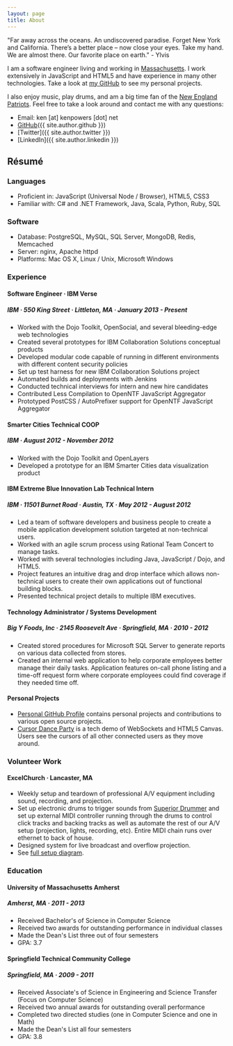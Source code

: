 ```yaml
---
layout: page
title: About
---
```


<p class="message">
  "Far away across the oceans. An undiscovered paradise. Forget New York and California. There’s a better place – now close your eyes. Take my hand. We are almost there. Our favorite place on earth." - Ylvis
</p>

I am a software engineer living and working in [Massachusetts]. I work extensively in JavaScript and HTML5 and have experience in many other technologies. Take a look at [my GitHub][github] to see my personal projects.

I also enjoy music, play drums, and am a big time fan of the [New England Patriots][ne]. Feel free to take a look around and contact me with any questions:

* Email: ken [at] kenpowers [dot] net
* [GitHub]({{ site.author.github }})
* [Twitter]({{ site.author.twitter }})
* [LinkedIn]({{ site.author.linkedin }})

## Résumé

### Languages

* Proficient in: JavaScript (Universal Node / Browser), HTML5, CSS3
* Familiar with: C# and .NET Framework, Java, Scala, Python, Ruby, SQL

### Software

* Database: PostgreSQL, MySQL, SQL Server, MongoDB, Redis, Memcached
* Server: nginx, Apache httpd
* Platforms: Mac OS X, Linux / Unix, Microsoft Windows

### Experience

#### Software Engineer &middot; IBM Verse

##### IBM &middot; 550 King Street &middot; Littleton, MA &middot; January 2013 - Present

* Worked with the Dojo Toolkit, OpenSocial, and several bleeding-edge web
  technologies
* Created several prototypes for IBM Collaboration Solutions conceptual
  products
* Developed modular code capable of running in different environments with
  different content security policies
* Set up test harness for new IBM Collaboration Solutions project
* Automated builds and deployments with Jenkins
* Conducted technical interviews for intern and new hire candidates
* Contributed Less Compilation to OpenNTF JavaScript Aggregator
* Prototyped PostCSS / AutoPrefixer support for OpenNTF JavaScript Aggregator

#### Smarter Cities Technical COOP

##### IBM &middot; August 2012 - November 2012

* Worked with the Dojo Toolkit and OpenLayers
* Developed a prototype for an IBM Smarter Cities data visualization product

#### IBM Extreme Blue Innovation Lab Technical Intern

##### IBM &middot; 11501 Burnet Road &middot; Austin, TX &middot; May 2012 - August 2012

* Led a team of software developers and business people to create a mobile
  application development solution targeted at non-technical users.
* Worked with an agile scrum process using Rational Team Concert to manage
  tasks.
* Worked with several technologies including Java, JavaScript / Dojo, and
  HTML5.
* Project features an intuitive drag and drop interface which allows
  non-technical users to create their own applications out of functional
  building blocks.
* Presented technical project details to multiple IBM executives.

#### Technology Administrator / Systems Development

##### Big Y Foods, Inc &middot; 2145 Roosevelt Ave &middot; Springfield, MA &middot; 2010 - 2012

* Created stored procedures for Microsoft SQL Server to generate reports on
  various data collected from stores.
* Created an internal web application to help corporate employees better
  manage their daily tasks. Application features on-call phone listing and a
  time-off request form where corporate employees could find coverage if they
  needed time off.

#### Personal Projects

* [Personal GitHub Profile][github] contains personal projects and contributions
  to various open source projects.
* [Cursor Dance Party][cdp] is a tech demo of WebSockets and HTML5 Canvas.
  Users see the cursors of all other connected users as they move around.

### Volunteer Work

#### ExcelChurch &middot; Lancaster, MA

* Weekly setup and teardown of professional A/V equipment including sound,
  recording, and projection.
* Set up electronic drums to trigger sounds from [Superior Drummer] and set up
  external MIDI controller running through the drums to control click tracks and
  backing tracks as well as automate the rest of our A/V setup (projection,
  lights, recording, etc). Entire MIDI chain runs over ethernet to back of
  house.
* Designed system for live broadcast and overflow projection.
* See [full setup diagram][excel-setup].

### Education

#### University of Massachusetts Amherst

##### Amherst, MA &middot; 2011 - 2013

* Received Bachelor's of Science in Computer Science
* Received two awards for outstanding performance in individual classes
* Made the Dean's List three out of four semesters
* GPA: 3.7

#### Springfield Technical Community College

##### Springfield, MA &middot; 2009 - 2011

* Received Associate's of Science in Engineering and Science Transfer (Focus
  on Computer Science)
* Received two annual awards for outstanding overall performance
* Completed two directed studies (one in Computer Science and one in Math)
* Made the Dean's List all four semesters
* GPA: 3.8

[github]: https://github.com/knpwrs "knpwrs on GitHub"
[cdp]: http://www.cursordanceparty.com/ "Cursor Dance Party"
[Massachusetts]: https://www.youtube.com/watch?v=JvUMV1N7eGM
[ne]: http://www.patriots.com/ "New England Patriots"
[Superior Drummer]: http://www.toontrack.com/product/superior-drummer-2/ "ToonTrack Superior Drummer"
[excel-setup]: {{site.baseurl}}/assets/images/excel-setup-diagram.png
